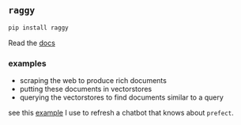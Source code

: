 ## `raggy`

```python
pip install raggy
```

Read the [docs](https://zzstoatzz.github.io/raggy/)

### examples

- scraping the web to produce rich documents
- putting these documents in vectorstores
- querying the vectorstores to find documents similar to a query

see this [example](/examples/refresh_vectorstore/refresh_tpuf.py) I use to refresh a chatbot that knows about `prefect`.
